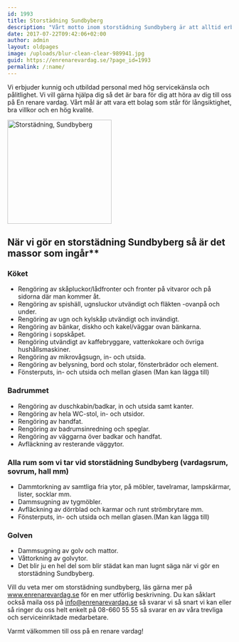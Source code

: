 ```yaml
---
id: 1993
title: Storstädning Sundbyberg
description: "Vårt motto inom storstädning Sundbyberg är att alltid erbjuda hög kvalitativa hushållsnära tjänster med hög renhet och effektivitet samt bra service."
date: 2017-07-22T09:42:06+02:00
author: admin
layout: oldpages
image: /uploads/blur-clean-clear-989941.jpg
guid: https://enrenarevardag.se/?page_id=1993
permalink: /:name/
---
```

Vi erbjuder kunnig och utbildad personal med hög servicekänsla och pålitlighet. Vi vill gärna hjälpa dig så det är bara för dig att höra av dig till oss på En renare vardag. Vårt mål är att vara ett bolag som står för långsiktighet, bra villkor och en hög kvalité.

[<img class=" wp-image-1994 aligncenter" src="https://enrenarevardag.se/wp-content/uploads/2017/07/Flyttstädning-3-300x300.jpg" alt="Storstädning, Sundbyberg " width="234" height="234" srcset="https://enrenarevardag.se/wp-content/uploads/2017/07/Flyttstädning-3-300x300.jpg 300w, https://enrenarevardag.se/wp-content/uploads/2017/07/Flyttstädning-3-150x150.jpg 150w, https://enrenarevardag.se/wp-content/uploads/2017/07/Flyttstädning-3-125x125.jpg 125w, https://enrenarevardag.se/wp-content/uploads/2017/07/Flyttstädning-3.jpg 450w" sizes="(max-width: 234px) 100vw, 234px" />](https://enrenarevardag.se/pris/) 

## När vi gör en storstädning Sundbyberg så är det massor som ingår** 

### Köket

* Rengöring av skåpluckor/lådfronter och fronter på vitvaror och på sidorna där man kommer åt.  
* Rengöring av spishäll, ugnsluckor utvändigt och fläkten -ovanpå och under.  
* Rengöring av ugn och kylskåp utvändigt och invändigt.  
* Rengöring av bänkar, diskho och kakel/väggar ovan bänkarna.  
* Rengöring i sopskåpet.  
* Rengöring utvändigt av kaffebryggare, vattenkokare och övriga hushållsmaskiner.  
* Rengöring av mikrovågsugn, in- och utsida.  
* Rengöring av belysning, bord och stolar, fönsterbrädor och element.  
* Fönsterputs, in- och utsida och mellan glasen (Man kan lägga till)

### Badrummet

* Rengöring av duschkabin/badkar, in och utsida samt kanter.  
* Rengöring av hela WC-stol, in- och utsidor.  
* Rengöring av handfat.  
* Rengöring av badrumsinredning och speglar.  
* Rengöring av väggarna över badkar och handfat.  
* Avfläckning av resterande väggytor.

### Alla rum som vi tar vid storstädning Sundbyberg (vardagsrum, sovrum, hall mm)

* Dammtorkning av samtliga fria ytor, på möbler, tavelramar, lampskärmar, lister, socklar mm.  
* Dammsugning av tygmöbler.  
* Avfläckning av dörrblad och karmar och runt strömbrytare mm.  
* Fönsterputs, in- och utsida och mellan glasen.(Man kan lägga till)

### Golven
* Dammsugning av golv och mattor.  
* Våttorkning av golvytor.  
* Det blir ju en hel del som blir städat kan man lugnt säga när vi gör en storstädning Sundbyberg.

Vill du veta mer om storstädning sundbyberg, läs gärna mer på www.enrenarevardag.se för en mer utförlig beskrivning. Du kan såklart också maila oss på info@enrenarevardag.se så svarar vi så snart vi kan eller så ringer du oss helt enkelt på 08-660 55 55 så svarar en av våra trevliga och serviceinriktade medarbetare. 

Varmt välkommen till oss på en renare vardag!